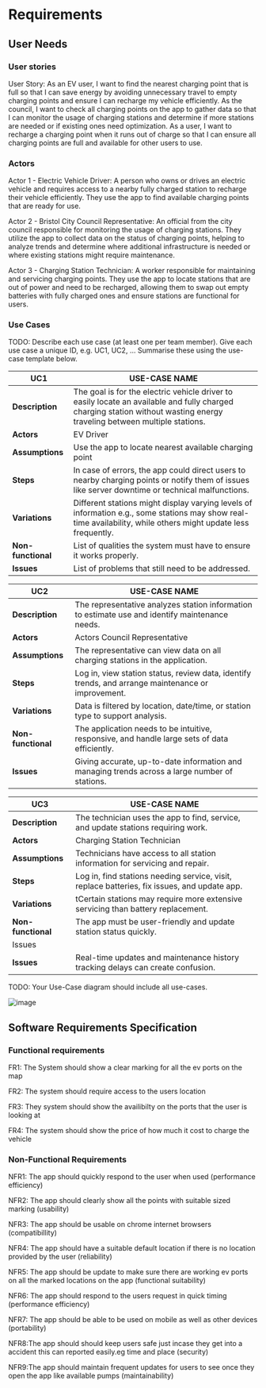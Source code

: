 # Requirements

## User Needs

### User stories
User Story: As an EV user, I want to find the nearest charging point that is full so that I can save energy by avoiding unnecessary travel to empty charging points and ensure I can recharge my vehicle efficiently.
 As the council, I want to check all charging points on the app to gather data so that I can monitor the usage of charging stations and determine if more stations are needed or if existing ones need optimization.
 As a user, I want to recharge a charging point when it runs out of charge so that I can ensure all charging points are full and available for other users to use.
### Actors
Actor 1 - Electric Vehicle Driver:
A person who owns or drives an electric vehicle and requires access to a nearby fully charged station to recharge their vehicle efficiently. They use the app to find available charging points that are ready for use.

Actor 2 - Bristol City Council Representative:
An official from the city council responsible for monitoring the usage of charging stations. They utilize the app to collect data on the status of charging points, helping to analyze trends and determine where additional infrastructure is needed or where existing stations might require maintenance.

Actor 3 - Charging Station Technician:
A worker responsible for maintaining and servicing charging points. They use the app to locate stations that are out of power and need to be recharged, allowing them to swap out empty batteries with fully charged ones and ensure stations are functional for users.

### Use Cases
TODO: Describe each use case (at least one per team member).
    Give each use case a unique ID, e.g. UC1, UC2, ...
    Summarise these using the use-case template below.

|  UC1| USE-CASE NAME | 
| -------------------------------------- | ------------------- |
| **Description** | The goal is for the electric vehicle driver to easily locate an available and fully charged charging station without wasting energy traveling between multiple stations. |
| **Actors** | EV Driver|
| **Assumptions** |Use the app to locate nearest available charging point
| **Steps** | In case of errors, the app could direct users to nearby charging points or notify them of issues like server downtime or technical malfunctions. |
| **Variations** | Different stations might display varying levels of information e.g., some stations may show real-time availability, while others might update less frequently. |
| **Non-functional** |  List of qualities the system must have to ensure it works properly.|
| **Issues** | 	List of problems that still need to be addressed.|


|  UC2| USE-CASE NAME | 
| -------------------------------------- | ------------------- |
| **Description** |The representative analyzes station information to estimate use and identify maintenance needs.|
| **Actors** | Actors Council Representative|
| **Assumptions**  | The representative can view data on all charging stations in the application. |
| **Steps** |Log in, view station status, review data, identify trends, and arrange maintenance or improvement.|
| **Variations** | Data is filtered by location, date/time, or station type to support analysis.|
| **Non-functional** | The application needs to be intuitive, responsive, and handle large sets of data efficiently.|
| **Issues** | Giving accurate, up-to-date information and managing trends across a large number of stations.|


|  UC3| USE-CASE NAME | 
| -------------------------------------- | ------------------- |
| **Description** |The technician uses the app to find, service, and update stations requiring work.|
| **Actors** | Charging Station Technician|
| **Assumptions**  |Technicians have access to all station information for servicing and repair.|
| **Steps** |Log in, find stations needing service, visit, replace batteries, fix issues, and update app.|
| **Variations** |tCertain stations may require more extensive servicing than battery replacement.|
| **Non-functional** | The app must be user-friendly and update station status quickly.
Issues|
| **Issues** | Real-time updates and maintenance history tracking delays can create confusion.|

TODO: Your Use-Case diagram should include all use-cases.

![image](https://github.com/user-attachments/assets/9744436f-6b5e-4a76-ba7f-ad7186038084)


## Software Requirements Specification
### Functional requirements
 
FR1: The System should show a clear marking for all the ev ports on the map

FR2: The system should require access to the users location

FR3: They system should show the availibilty on the ports that the user is looking at

FR4: The system should show the price of how much it cost to charge the vehicle

### Non-Functional Requirements

NFR1: The app should quickly respond to the user when used (performance efficiency) 

NFR2: The app should clearly show all the points with suitable sized marking (usability)

NFR3: The app should be usable on chrome internet browsers (compatibillity)

NFR4: The app should have a suitable default location if there is no location provided by the user (reliability)

NFR5: The app should be update to make sure there are working ev ports on all the marked locations on the app (functional suitability)

NFR6: The app should respond to the users request in quick timing (performance efficiency)

NFR7: The app should be able to be used on mobile as well as other devices (portability)

NFR8:The app should should keep users safe just incase they get into a accident this can reported easily.eg time and place (security)

NFR9:The app should maintain frequent updates for users to see once they open the app like available pumps (maintainability) 
